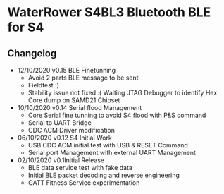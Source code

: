 # WaterRower S4BL3 Bluetooth BLE for S4

## Changelog

- 12/10/2020 v0.15 BLE Finetunning
  - Avoid 2 parts BLE message to be sent
  - Fieldtest :)
  - Stability issue not fixed :( Waiting JTAG Debugger to identify Hex Core dump on SAMD21 Chipset
- 10/10/2020 v0.14 Serial flood Management
  - Core Serial fine tunning to avoid S4 flood with P&S command
  - Serial to UART Bridge
  - CDC ACM Driver modification
- 06/10/2020 v0.12 S4 Initial Work
  - USB CDC ACM initial test with USB & RESET Command
  - Serial port Management with external UART Management
- 02/10/2020 v0.1Initial Release
  - BLE data service test with fake data 
  - Initial BLE packet decoding and reverse engineering
  - GATT Fitness Service experimentation

